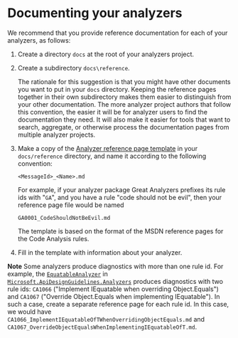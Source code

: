 # Documenting your analyzers

We recommend that you provide reference documentation for each of your analyzers, as follows:

1. Create a directory `docs` at the root of your analyzers project.

2. Create a subdirectory `docs\reference`.

    The rationale for this suggestion is that you might have other documents you want to put in your `docs` directory. Keeping the reference pages together in their own subdirectory makes them easier to distinguish from your other documentation. The more analyzer project authors that follow this convention, the easier it will be for analyzer users to find the documentation they need. It will also make it easier for tools that want to search,  aggregate, or otherwise process the documentation pages from multiple analyzer projects.  

3. Make a copy of the [Analyzer reference page template](https://github.com/dotnet/roslyn-analyzers/blob/master/docs/Analyzer%20Reference%20Page%20Template.md) in your `docs/reference` directory, and name it according to the following convention:

    `<MessageId>_<Name>.md`

    For example, if your analyzer package Great Analyzers prefixes its rule ids with "`GA`", and you have a rule "code should not be evil", then your reference page file would be named

    `GA0001_CodeShouldNotBeEvil.md`

    The template is based on the format of the MSDN reference pages for the Code Analysis rules.

4. Fill in the template with information about your analyzer.

**Note** Some analyzers produce diagnostics with more than one rule id. For example, the [`EquatableAnalyzer`](https://github.com/dotnet/roslyn-analyzers/blob/master/src/Microsoft.ApiDesignGuidelines.Analyzers/Core/EquatableAnalyzer.cs) in [`Microsoft.ApiDesignGuidelines.Analyzers`](https://github.com/dotnet/roslyn-analyzers/tree/master/src/Microsoft.ApiDesignGuidelines.Analyzers) produces diagnostics with two rule ids: `CA1066` ("Implement IEquatable<T> when overriding Object.Equals") and `CA1067` ("Override Object.Equals when implementing IEquatable<T>"). In such a case, create a separate reference page for each rule id. In this case, we would have `CA1066_ImplementIEquatableOfTWhenOverridingObjectEquals.md` and `CA1067_OverrideObjectEqualsWhenImplementingIEquatableOfT.md`.


